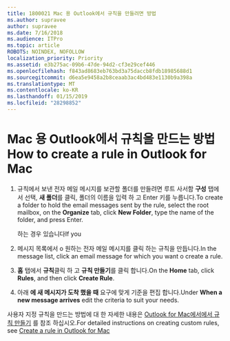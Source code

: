 ```yaml
---
title: 1800021 Mac 용 Outlook에서 규칙을 만들려면 방법
ms.author: supravee
author: supravee
ms.date: 7/16/2018
ms.audience: ITPro
ms.topic: article
ROBOTS: NOINDEX, NOFOLLOW
localization_priority: Priority
ms.assetid: e3b275ac-09b6-47de-94d2-cf3e29cef446
ms.openlocfilehash: f843ad8683eb763bd3a75daccb8fdb18985688d1
ms.sourcegitcommit: d6ea5e9458a2b8ceaab3ac4bd483e1130b9a398a
ms.translationtype: MT
ms.contentlocale: ko-KR
ms.lasthandoff: 01/15/2019
ms.locfileid: "28298852"
---
```

# <a name="how-to-create-a-rule-in-outlook-for-mac"></a><span data-ttu-id="6b5a2-102">Mac 용 Outlook에서 규칙을 만드는 방법</span><span class="sxs-lookup"><span data-stu-id="6b5a2-102">How to create a rule in Outlook for Mac</span></span>

1. <span data-ttu-id="6b5a2-103">규칙에서 보낸 전자 메일 메시지를 보관할 폴더를 만들려면 루트 사서함 **구성** 탭에서 선택, **새 폴더**를 클릭, 폴더의 이름을 입력 하 고 Enter 키를 누릅니다.</span><span class="sxs-lookup"><span data-stu-id="6b5a2-103">To create a folder to hold the email messages sent by the rule, select the root mailbox, on the **Organize** tab, click **New Folder**, type the name of the folder, and press Enter.</span></span>
    
    <span data-ttu-id="6b5a2-104">하는 경우 있습니다</span><span class="sxs-lookup"><span data-stu-id="6b5a2-104">If you</span></span> 
    
2. <span data-ttu-id="6b5a2-105">메시지 목록에서 o 원하는 전자 메일 메시지를 클릭 하는 규칙을 만듭니다.</span><span class="sxs-lookup"><span data-stu-id="6b5a2-105">In the message list, click an email message for which you want o create a rule.</span></span>
    
3. <span data-ttu-id="6b5a2-106">**홈** 탭에서 **규칙**클릭 하 고 **규칙 만들기**를 클릭 합니다.</span><span class="sxs-lookup"><span data-stu-id="6b5a2-106">On the **Home** tab, click **Rules**, and then click **Create Rule**.</span></span>
    
4. <span data-ttu-id="6b5a2-107">아래 **에 새 메시지가 도착 했을 때** 요구에 맞게 기준을 편집 합니다.</span><span class="sxs-lookup"><span data-stu-id="6b5a2-107">Under **When a new message arrives** edit the criteria to suit your needs.</span></span> 
    
<span data-ttu-id="6b5a2-108">사용자 지정 규칙을 만드는 방법에 대 한 자세한 내용은 [Outlook for Mac에서에서 규칙 만들기](https://aka.ms/AA1uy0v) 를 참조 하십시오.</span><span class="sxs-lookup"><span data-stu-id="6b5a2-108">For detailed instructions on creating custom rules, see [Create a rule in Outlook for Mac](https://aka.ms/AA1uy0v)</span></span>
  

